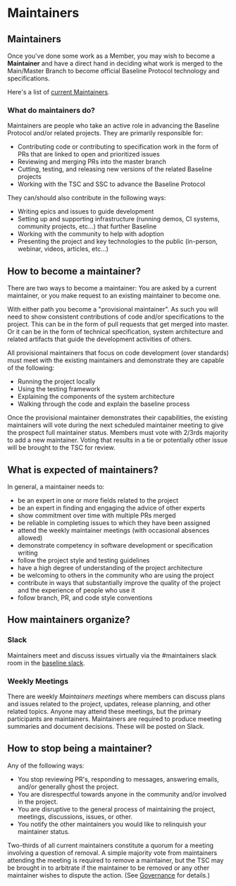 # Maintainers

## Maintainers <a id="maintainers"></a>

Once you've done some work as a Member, you may wish to become a **Maintainer** and have a direct hand in deciding what work is merged to the Main/Master Branch to become official Baseline Protocol technology and specifications.

Here's a list of [current Maintainers](community-leaders.md#maintainer-team).

### What do maintainers do? <a id="what-do-maintainers-do"></a>


Maintainers are people who take an active role in advancing the Baseline Protocol and/or related projects. They are primarily responsible for:

* Contributing code or contributing to specification work in the form of PRs that are linked to open and prioritized issues
* Reviewing and merging PRs into the master branch
* Cutting, testing, and releasing new versions of the related Baseline projects
* Working with the TSC and SSC to advance the Baseline Protocol

They can/should also contribute in the following ways:

* Writing epics and issues to guide development
* Setting up and supporting infrastructure \(running demos, CI systems, community projects, etc...\) that further Baseline
* Working with the community to help with adoption
* Presenting the project and key technologies to the public \(in-person, webinar, videos, articles, etc...\)

## How to become a maintainer? <a id="how-to-become-a-maintainer"></a>

There are two ways to become a maintainer: You are asked by a current maintainer, or you make request to an existing maintainer to become one.

With either path you become a "provisional maintainer". As such you will need to show consistent contributions of code and/or specifications to the project. This can be in the form of pull requests that get merged into master. Or it can be in the form of technical specification, system architecture and related artifacts that guide the development activities of others.

All provisional maintainers that focus on code development \(over standards\) must meet with the existing maintainers and demonstrate they are capable of the following:

* Running the project locally
* Using the testing framework
* Explaining the components of the system architecture
* Walking through the code and explain the baseline process

Once the provisional maintainer demonstrates their capabilities, the existing maintainers will vote during the next scheduled maintainer meeting to give the prospect full maintainer status. Members must vote with 2/3rds majority to add a new maintainer. Voting that results in a tie or potentially other issue will be brought to the TSC for review.

## What is expected of maintainers? <a id="what-is-expected-of-maintainers"></a>

In general, a maintainer needs to:

* be an expert in one or more fields related to the project
* be an expert in finding and engaging the advice of other experts
* show commitment over time with multiple PRs merged
* be reliable in completing issues to which they have been assigned
* attend the weekly maintainer meetings \(with occasional absences allowed\)
* demonstrate competency in software development or specification writing
* follow the project style and testing guidelines
* have a high degree of understanding of the project architecture
* be welcoming to others in the community who are using the project
* contribute in ways that substantially improve the quality of the project and the experience of people who use it
* follow branch, PR, and code style conventions

## How maintainers organize? <a id="how-maintainers-organize"></a>

### Slack <a id="slack"></a>

Maintainers meet and discuss issues virtually via the \#maintainers slack room in the [baseline slack](https://github.com/ethereum-oasis/baseline/blob/master/ethereum-baseline.slack.com).

### Weekly Meetings <a id="weekly-meetings"></a>

There are weekly _Maintainers meetings_ where members can discuss plans and issues related to the project, updates, release planning, and other related topics. Anyone may attend these meetings, but the primary participants are maintainers. Maintainers are required to produce meeting summaries and document decisions. These will be posted on Slack.

## How to stop being a maintainer? <a id="how-to-stop-being-a-maintainer"></a>

Any of the following ways:

* You stop reviewing PR's, responding to messages, answering emails, and/or generally ghost the project.
* You are disrespectful towards anyone in the community and/or involved in the project.
* You are disruptive to the general process of maintaining the project, meetings, discussions, issues, or other.
* You notify the other maintainers you would like to relinquish your maintainer status.

Two-thirds of all current maintainers constitute a quorum for a meeting involving a question of removal. A simple majority vote from maintainers attending the meeting is required to remove a maintainer, but the TSC may be brought in to arbitrate if the maintainer to be removed or any other maintainer wishes to dispute the action. \(See [Governance](governance.md#charter-baseline-open-source-project-governance) for details.\)

